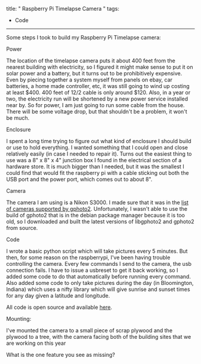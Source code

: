 title: " Raspberry Pi Timelapse Camera "
tags:
- Code
---


Some steps I took to build my Raspberry Pi Timelapse camera:

Power

The location of the timelapse camera puts it about 400 feet from the nearest building with electricity, so I figured it might make sense to put it on solar power and a battery, but it turns out to be prohibitively expensive.  Even by piecing together a system myself from panels on ebay, car batteries, a home made controller, etc, it was still going to wind up costing at least $400.  400 feet of 12/2 cable is only around $120.  Also, in a year or two, the electricity run will be shortened by a new power service installed near by.  So for power, I am just going to run some cable from the house.  There will be some voltage drop, but that shouldn't be a problem, it won't be much.

Enclosure

I spent a long time trying to figure out what kind of enclosure I should build or use to hold everything.  I wanted something that I could open and close relatively easily (in case I needed to repair it).  Turns out the easiest thing to use was a 8" x 8" x 4" junction box I found in the electrical section of a hardware store.  It is much bigger than I needed, but it was the smallest I could find that would fit the raspberry pi with a cable sticking out both the USB port and the power port, which comes out to about 8".

Camera

The camera I am using is a Nikon S3000.  I made sure that it was in the [list of cameras supported by gphoto2](http://gphoto.org/proj/libgphoto2/support.php).  Unfortunately, I wasn't able to use the build of gphoto2 that is in the debian package manager because it is too old, so I downloaded and built the latest versions of libgphoto2 and gphoto2 from source.

Code

I wrote a basic python script which will take pictures every 5 minutes.  But then, for some reason on the raspberrypi, I've been having trouble controlling the camera.  Every few commands I send to the camera, the usb connection fails.  I have to issue a usbreset to get it back working, so I added some code to do that automatically before running every command.  Also added some code to only take pictures during the day (in Bloomington, Indiana) which uses a nifty library which will give sunrise and sunset times for any day given a latitude and longitude.

All code is open source and available [here](https://github.com/dwiel/gphoto2-timelapse).

Mounting:

I've mounted the camera to a small piece of scrap plywood and the plywood to a tree, with the camera facing both of the building sites that we are working on this year

What is the one feature you see as missing?


